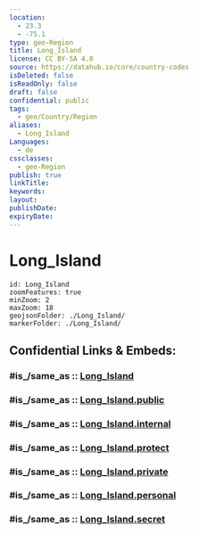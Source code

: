 ```yaml
---
location:
  - 23.3
  - -75.1
type: geo-Region
title: Long_Island
license: CC BY-SA 4.0
source: https://datahub.io/core/country-codes
isDeleted: false
isReadOnly: false
draft: false
confidential: public
tags:
  - geo/Country/Region
aliases:
  - Long_Island
Languages:
  - de
cssclasses:
  - geo-Region
publish: true
linkTitle:
keywords:
layout:
publishDate:
expiryDate:
---
```


# Long_Island

```leaflet
id: Long_Island
zoomFeatures: true 
minZoom: 2 
maxZoom: 18
geojsonFolder: ./Long_Island/
markerFolder: ./Long_Island/
```


## Confidential Links & Embeds: 

### #is_/same_as :: [Long_Island](/_Standards/Earth/Continent/America~Caribbean/Bahamas/Districts~Bahamas/Long_Island.md) 

### #is_/same_as :: [Long_Island.public](/_public/Earth/Continent/America~Caribbean/Bahamas/Districts~Bahamas/Long_Island.public.md) 

### #is_/same_as :: [Long_Island.internal](/_internal/Earth/Continent/America~Caribbean/Bahamas/Districts~Bahamas/Long_Island.internal.md) 

### #is_/same_as :: [Long_Island.protect](/_protect/Earth/Continent/America~Caribbean/Bahamas/Districts~Bahamas/Long_Island.protect.md) 

### #is_/same_as :: [Long_Island.private](/_private/Earth/Continent/America~Caribbean/Bahamas/Districts~Bahamas/Long_Island.private.md) 

### #is_/same_as :: [Long_Island.personal](/_personal/Earth/Continent/America~Caribbean/Bahamas/Districts~Bahamas/Long_Island.personal.md) 

### #is_/same_as :: [Long_Island.secret](/_secret/Earth/Continent/America~Caribbean/Bahamas/Districts~Bahamas/Long_Island.secret.md)

